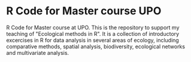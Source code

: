 R Code for Master course UPO
================

R Code for Master course at UPO. This is the repository to support my teaching of "Ecological methods in R". 
It is a collection of introductory excercises in R for data analysis in several areas of ecology, including comparative methods, spatial analysis, biodiversity, ecological networks and multivariate analysis.
